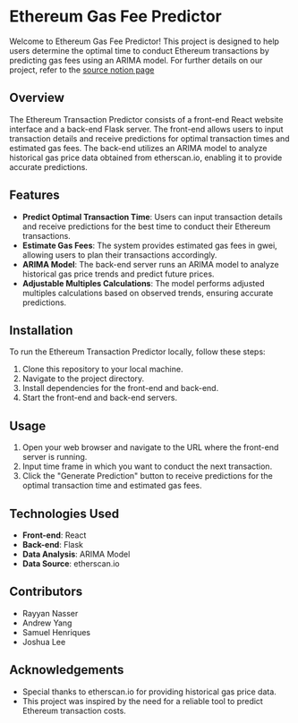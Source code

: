 # Ethereum Gas Fee Predictor

Welcome to Ethereum Gas Fee Predictor! This project is designed to help users determine the optimal time to conduct Ethereum transactions by predicting gas fees using an ARIMA model. For further details on our project, refer to the [source notion page](https://www.notion.so/Prediction-of-Future-Ethereum-Transaction-Gas-Fees-Through-an-Adjusted-Autoregressive-Integrated-Mov-44690d283fe44c2e858183d7959eb812)

## Overview

The Ethereum Transaction Predictor consists of a front-end React website interface and a back-end Flask server. The front-end allows users to input transaction details and receive predictions for optimal transaction times and estimated gas fees. The back-end utilizes an ARIMA model to analyze historical gas price data obtained from etherscan.io, enabling it to provide accurate predictions.

## Features

- **Predict Optimal Transaction Time**: Users can input transaction details and receive predictions for the best time to conduct their Ethereum transactions.
- **Estimate Gas Fees**: The system provides estimated gas fees in gwei, allowing users to plan their transactions accordingly.
- **ARIMA Model**: The back-end server runs an ARIMA model to analyze historical gas price trends and predict future prices.
- **Adjustable Multiples Calculations**: The model performs adjusted multiples calculations based on observed trends, ensuring accurate predictions.

## Installation

To run the Ethereum Transaction Predictor locally, follow these steps:

1. Clone this repository to your local machine.
2. Navigate to the project directory.
3. Install dependencies for the front-end and back-end.
4. Start the front-end and back-end servers.

## Usage

1. Open your web browser and navigate to the URL where the front-end server is running.
2. Input time frame in which you want to conduct the next transaction.
3. Click the "Generate Prediction" button to receive predictions for the optimal transaction time and estimated gas fees.

## Technologies Used

- **Front-end**: React
- **Back-end**: Flask
- **Data Analysis**: ARIMA Model
- **Data Source**: etherscan.io

## Contributors

- Rayyan Nasser 
- Andrew Yang 
- Samuel Henriques 
- Joshua Lee 

## Acknowledgements

- Special thanks to etherscan.io for providing historical gas price data.
- This project was inspired by the need for a reliable tool to predict Ethereum transaction costs.
